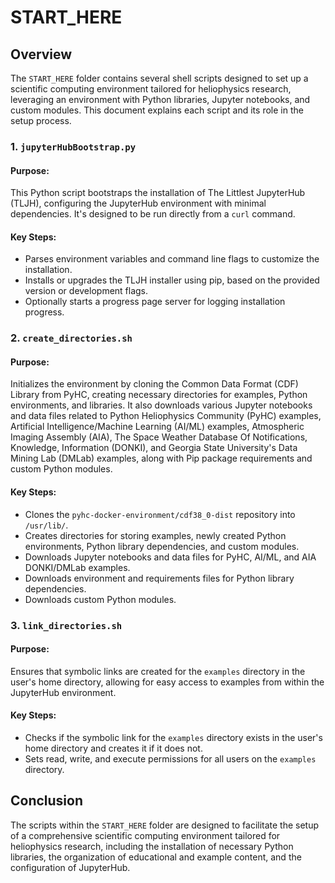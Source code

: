 # START_HERE

## Overview

The `START_HERE` folder contains several shell scripts designed to set up a scientific computing environment tailored for heliophysics research, leveraging an environment with Python libraries, Jupyter notebooks, and custom modules. This document explains each script and its role in the setup process.

### 1. `jupyterHubBootstrap.py`

#### Purpose:

This Python script bootstraps the installation of The Littlest JupyterHub (TLJH), configuring the JupyterHub environment with minimal dependencies. It's designed to be run directly from a `curl` command.

#### Key Steps:

- Parses environment variables and command line flags to customize the installation.
- Installs or upgrades the TLJH installer using pip, based on the provided version or development flags.
- Optionally starts a progress page server for logging installation progress.

### 2. `create_directories.sh`

#### Purpose:

Initializes the environment by cloning the Common Data Format (CDF) Library from PyHC, creating necessary directories for examples, Python environments, and libraries. It also downloads various Jupyter notebooks and data files related to Python Heliophysics Community (PyHC) examples, Artificial Intelligence/Machine Learning (AI/ML) examples,  Atmospheric Imaging Assembly (AIA), The Space Weather Database Of Notifications, Knowledge, Information (DONKI), and Georgia State University's Data Mining Lab (DMLab) examples, along with Pip package requirements and custom Python modules.

#### Key Steps:

- Clones the `pyhc-docker-environment/cdf38_0-dist` repository into `/usr/lib/`.
- Creates directories for storing examples, newly created Python environments, Python library dependencies, and custom modules.
- Downloads Jupyter notebooks and data files for PyHC, AI/ML, and AIA DONKI/DMLab examples.
- Downloads environment and requirements files for Python library dependencies.
- Downloads custom Python modules.

### 3. `link_directories.sh`

#### Purpose:

Ensures that symbolic links are created for the `examples` directory in the user's home directory, allowing for easy access to examples from within the JupyterHub environment.

#### Key Steps:

- Checks if the symbolic link for the `examples` directory exists in the user's home directory and creates it if it does not.
- Sets read, write, and execute permissions for all users on the `examples` directory.

## Conclusion

The scripts within the `START_HERE` folder are designed to facilitate the setup of a comprehensive scientific computing environment tailored for heliophysics research, including the installation of necessary Python libraries, the organization of educational and example content, and the configuration of JupyterHub.

